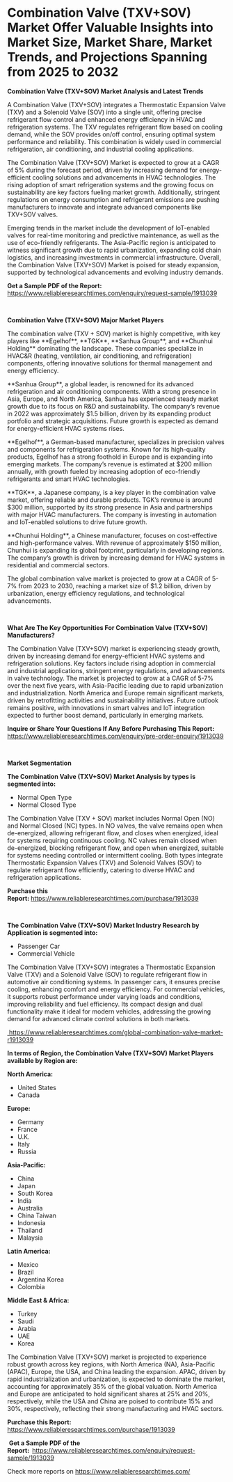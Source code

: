 <p><h1>Combination Valve (TXV+SOV) Market Offer Valuable Insights into Market Size, Market Share, Market Trends, and Projections Spanning from 2025 to 2032</h1></p><p><strong>Combination Valve (TXV+SOV) Market Analysis and Latest Trends</strong></p>
<p><p>A Combination Valve (TXV+SOV) integrates a Thermostatic Expansion Valve (TXV) and a Solenoid Valve (SOV) into a single unit, offering precise refrigerant flow control and enhanced energy efficiency in HVAC and refrigeration systems. The TXV regulates refrigerant flow based on cooling demand, while the SOV provides on/off control, ensuring optimal system performance and reliability. This combination is widely used in commercial refrigeration, air conditioning, and industrial cooling applications.</p><p>The Combination Valve (TXV+SOV) Market is expected to grow at a CAGR of 5% during the forecast period, driven by increasing demand for energy-efficient cooling solutions and advancements in HVAC technologies. The rising adoption of smart refrigeration systems and the growing focus on sustainability are key factors fueling market growth. Additionally, stringent regulations on energy consumption and refrigerant emissions are pushing manufacturers to innovate and integrate advanced components like TXV+SOV valves.</p><p>Emerging trends in the market include the development of IoT-enabled valves for real-time monitoring and predictive maintenance, as well as the use of eco-friendly refrigerants. The Asia-Pacific region is anticipated to witness significant growth due to rapid urbanization, expanding cold chain logistics, and increasing investments in commercial infrastructure. Overall, the Combination Valve (TXV+SOV) Market is poised for steady expansion, supported by technological advancements and evolving industry demands.</p></p>
<p><strong>Get a Sample PDF of the Report:&nbsp;</strong> <a href="https://www.reliableresearchtimes.com/enquiry/request-sample/1913039?utm_campaign=1940&utm_medium=2&utm_source=Github&utm_content=ia&utm_term=24012025&utm_id=combination-valve-txvsov">https://www.reliableresearchtimes.com/enquiry/request-sample/1913039</a></p>
<p>&nbsp;</p>
<p><strong>Combination Valve (TXV+SOV) Major Market Players</strong></p>
<p><p>The combination valve (TXV + SOV) market is highly competitive, with key players like **Egelhof**, **TGK**, **Sanhua Group**, and **Chunhui Holding** dominating the landscape. These companies specialize in HVAC&R (heating, ventilation, air conditioning, and refrigeration) components, offering innovative solutions for thermal management and energy efficiency.</p><p>**Sanhua Group**, a global leader, is renowned for its advanced refrigeration and air conditioning components. With a strong presence in Asia, Europe, and North America, Sanhua has experienced steady market growth due to its focus on R&D and sustainability. The company’s revenue in 2022 was approximately $1.5 billion, driven by its expanding product portfolio and strategic acquisitions. Future growth is expected as demand for energy-efficient HVAC systems rises.</p><p>**Egelhof**, a German-based manufacturer, specializes in precision valves and components for refrigeration systems. Known for its high-quality products, Egelhof has a strong foothold in Europe and is expanding into emerging markets. The company’s revenue is estimated at $200 million annually, with growth fueled by increasing adoption of eco-friendly refrigerants and smart HVAC technologies.</p><p>**TGK**, a Japanese company, is a key player in the combination valve market, offering reliable and durable products. TGK’s revenue is around $300 million, supported by its strong presence in Asia and partnerships with major HVAC manufacturers. The company is investing in automation and IoT-enabled solutions to drive future growth.</p><p>**Chunhui Holding**, a Chinese manufacturer, focuses on cost-effective and high-performance valves. With revenue of approximately $150 million, Chunhui is expanding its global footprint, particularly in developing regions. The company’s growth is driven by increasing demand for HVAC systems in residential and commercial sectors.</p><p>The global combination valve market is projected to grow at a CAGR of 5-7% from 2023 to 2030, reaching a market size of $1.2 billion, driven by urbanization, energy efficiency regulations, and technological advancements.</p></p>
<p>&nbsp;</p>
<p><strong>What Are The Key Opportunities For Combination Valve (TXV+SOV) Manufacturers?</strong></p>
<p><p>The Combination Valve (TXV+SOV) market is experiencing steady growth, driven by increasing demand for energy-efficient HVAC systems and refrigeration solutions. Key factors include rising adoption in commercial and industrial applications, stringent energy regulations, and advancements in valve technology. The market is projected to grow at a CAGR of 5-7% over the next five years, with Asia-Pacific leading due to rapid urbanization and industrialization. North America and Europe remain significant markets, driven by retrofitting activities and sustainability initiatives. Future outlook remains positive, with innovations in smart valves and IoT integration expected to further boost demand, particularly in emerging markets.</p></p>
<p><strong>Inquire or Share Your Questions If Any Before Purchasing This Report:</strong> <a href="https://www.reliableresearchtimes.com/enquiry/pre-order-enquiry/1913039?utm_campaign=1940&utm_medium=2&utm_source=Github&utm_content=ia&utm_term=24012025&utm_id=combination-valve-txvsov">https://www.reliableresearchtimes.com/enquiry/pre-order-enquiry/1913039</a></p>
<p>&nbsp;</p>
<p><strong>Market Segmentation</strong></p>
<p><strong>The Combination Valve (TXV+SOV) Market Analysis by types is segmented into:</strong></p>
<p><ul><li>Normal Open Type</li><li>Normal Closed Type</li></ul></p>
<p><p>The Combination Valve (TXV + SOV) market includes Normal Open (NO) and Normal Closed (NC) types. In NO valves, the valve remains open when de-energized, allowing refrigerant flow, and closes when energized, ideal for systems requiring continuous cooling. NC valves remain closed when de-energized, blocking refrigerant flow, and open when energized, suitable for systems needing controlled or intermittent cooling. Both types integrate Thermostatic Expansion Valves (TXV) and Solenoid Valves (SOV) to regulate refrigerant flow efficiently, catering to diverse HVAC and refrigeration applications.</p></p>
<p><strong>Purchase this Report:&nbsp;</strong><a href="https://www.reliableresearchtimes.com/purchase/1913039?utm_campaign=1940&utm_medium=2&utm_source=Github&utm_content=ia&utm_term=24012025&utm_id=combination-valve-txvsov">https://www.reliableresearchtimes.com/purchase/1913039</a></p>
<p>&nbsp;</p>
<p><strong>The Combination Valve (TXV+SOV) Market Industry Research by Application is segmented into:</strong></p>
<p><ul><li>Passenger Car</li><li>Commercial Vehicle</li></ul></p>
<p><p>The Combination Valve (TXV+SOV) integrates a Thermostatic Expansion Valve (TXV) and a Solenoid Valve (SOV) to regulate refrigerant flow in automotive air conditioning systems. In passenger cars, it ensures precise cooling, enhancing comfort and energy efficiency. For commercial vehicles, it supports robust performance under varying loads and conditions, improving reliability and fuel efficiency. Its compact design and dual functionality make it ideal for modern vehicles, addressing the growing demand for advanced climate control solutions in both markets.</p></p>
<p><a href="https://www.reliableresearchtimes.com/global-combination-valve-market-r1913039?utm_campaign=1940&utm_medium=2&utm_source=Github&utm_content=ia&utm_term=24012025&utm_id=combination-valve-txvsov">&nbsp;https://www.reliableresearchtimes.com/global-combination-valve-market-r1913039</a></p>
<p><strong>In terms of Region, the Combination Valve (TXV+SOV) Market Players available by Region are:</strong></p>
<p>
    <p> <strong> North America: </strong>
        <ul>
            <li>United States</li>
            <li>Canada</li>
        </ul>
        </p> 
    <p> <strong> Europe: </strong>
        <ul>
            <li>Germany</li>
            <li>France</li>
            <li>U.K.</li>
            <li>Italy</li>
            <li>Russia</li>
        </ul>
        </p> 
    <p> <strong> Asia-Pacific: </strong>
        <ul>
            <li>China</li>
            <li>Japan</li>
            <li>South Korea</li>
            <li>India</li>
            <li>Australia</li>
            <li>China Taiwan</li>
            <li>Indonesia</li>
            <li>Thailand</li>
            <li>Malaysia</li>
        </ul>
        </p> 
    <p> <strong> Latin America: </strong>
        <ul>
            <li>Mexico</li>
            <li>Brazil</li>
            <li>Argentina Korea</li>
            <li>Colombia</li>
        </ul>
        </p> 
    <p> <strong> Middle East & Africa: </strong>
        <ul>
            <li>Turkey</li>
            <li>Saudi</li>
            <li>Arabia</li>
            <li>UAE</li>
            <li>Korea</li>
        </ul>
    </p>
    </p>
<p><p>The Combination Valve (TXV+SOV) market is projected to experience robust growth across key regions, with North America (NA), Asia-Pacific (APAC), Europe, the USA, and China leading the expansion. APAC, driven by rapid industrialization and urbanization, is expected to dominate the market, accounting for approximately 35% of the global valuation. North America and Europe are anticipated to hold significant shares at 25% and 20%, respectively, while the USA and China are poised to contribute 15% and 30%, respectively, reflecting their strong manufacturing and HVAC sectors.</p></p>
<p><strong>Purchase this Report: </strong><a href="https://www.reliableresearchtimes.com/purchase/1913039?utm_campaign=1940&utm_medium=2&utm_source=Github&utm_content=ia&utm_term=24012025&utm_id=combination-valve-txvsov">https://www.reliableresearchtimes.com/purchase/1913039</a></p>
<p>&nbsp;<strong>Get a Sample PDF of the Report:&nbsp;&nbsp;</strong><a href="https://www.reliableresearchtimes.com/enquiry/request-sample/1913039?utm_campaign=1940&utm_medium=2&utm_source=Github&utm_content=ia&utm_term=24012025&utm_id=combination-valve-txvsov">https://www.reliableresearchtimes.com/enquiry/request-sample/1913039</a></p>
<p><strong></strong></p>
<p>Check more reports on <a href="https://www.reliableresearchtimes.com/?utm_campaign=1940&utm_medium=2&utm_source=Github&utm_content=ia&utm_term=24012025&utm_id=combination-valve-txvsov">https://www.reliableresearchtimes.com/</a></p>